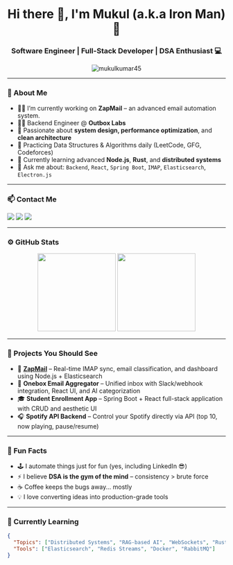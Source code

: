 <!-- Profile Header -->
<h1 align="center">Hi there 👋, I'm Mukul (a.k.a Iron Man) 🦾</h1>
<h3 align="center">Software Engineer | Full-Stack Developer | DSA Enthusiast 💻</h3>

<p align="center">
  <img src="https://komarev.com/ghpvc/?username=mukulkumar45&label=Profile%20views&color=0e75b6&style=flat" alt="mukulkumar45" />
</p>

---

### 💼 About Me

- 👨‍💻 I’m currently working on **ZapMail** – an advanced email automation system.
- 👨‍💼 Backend Engineer @ **Outbox Labs**
- 🔭 Passionate about **system design, performance optimization**, and **clean architecture**
- 🎯 Practicing Data Structures & Algorithms daily (LeetCode, GFG, Codeforces)
- 🌱 Currently learning advanced **Node.js**, **Rust**, and **distributed systems**
- 💬 Ask me about: `Backend`, `React`, `Spring Boot`, `IMAP`, `Elasticsearch`, `Electron.js`

---

### 📫 Contact Me

<p>
  <a href="mailto:youremail@example.com"><img src="https://img.shields.io/badge/Email-D14836?style=flat&logo=gmail&logoColor=white"/></a>
  <a href="https://www.linkedin.com/in/yourlinkedin"><img src="https://img.shields.io/badge/LinkedIn-0077B5?style=flat&logo=linkedin&logoColor=white"/></a>
  <a href="https://yourportfolio.com"><img src="https://img.shields.io/badge/Portfolio-000000?style=flat&logo=githubpages&logoColor=white"/></a>
</p>

---

### ⚙️ GitHub Stats

<p align="center">
  <img src="https://github-readme-stats.vercel.app/api?username=mukul-github&show_icons=true&theme=radical" height="180" />
  <img src="https://github-readme-stats.vercel.app/api/top-langs/?username=mukul-github&layout=compact&theme=radical" height="180" />
</p>

---

### 📌 Projects You Should See

- 🚀 **[ZapMail](https://github.com/yourusername/zapmail)** – Real-time IMAP sync, email classification, and dashboard using Node.js + Elasticsearch
- 📩 **Onebox Email Aggregator** – Unified inbox with Slack/webhook integration, React UI, and AI categorization
- 🎓 **Student Enrollment App** – Spring Boot + React full-stack application with CRUD and aesthetic UI
- 🎧 **Spotify API Backend** – Control your Spotify directly via API (top 10, now playing, pause/resume)

---

### 🤯 Fun Facts

- 🕹️ I automate things just for fun (yes, including LinkedIn 😎)
- ⚡ I believe **DSA is the gym of the mind** – consistency > brute force
- ☕ Coffee keeps the bugs away... mostly
- 💡 I love converting ideas into production-grade tools

---

### 🧠 Currently Learning

```json
{
  "Topics": ["Distributed Systems", "RAG-based AI", "WebSockets", "Rust"],
  "Tools": ["Elasticsearch", "Redis Streams", "Docker", "RabbitMQ"]
}
